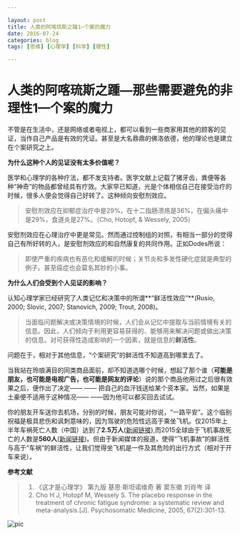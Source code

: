 ```yaml
---

layout: post
title: 人类的阿喀琉斯之踵1—个案的魔力
date: 2016-07-24
categories: blog
tags: [思维] [心理学] [科学] [理性]

---
```



# 人类的阿喀琉斯之踵—那些需要避免的非理性1—个案的魔力




不管是在生活中，还是网络或者电视上，都可以看到一些商家用其他的顾客的见证，当作自己产品是有效的凭证。甚至是大名鼎鼎的佛洛依德，他的理论也是建立在个案研究之上。

**为什么这种个人的见证没有太多价值呢？**

医学和心理学的各种疗法，都不发支持者。医学文献上记载了猪牙齿，粪便等各种“神奇”的物品都曾经具有疗效。大家早已知道，光是个体相信自己在接受治疗的时候，很多人便会觉得自己好转了。这种倾向安慰剂效应。

> 安慰剂效应在抑郁症治疗中是29%，在十二指肠溃疡是36%，在偏头痛中是29%，食道炎是27%。（Cho, Hotopf, & Wessely, 2005）

安慰剂效应在心理治疗中更是常见。然而通过控制组的对照，有相当一部分的觉得自己有所好转的人，是安慰剂效应的和自然康复的共同作用。正如Dodes所说：
> 即使严重的疾病也有恶化和缓解的时候；关节炎和多发性硬化症就是典型的例子。甚至癌症也会莫名其妙的小事。

**为什么人们会受到个人见证的影响？**

认知心理学家已经研究了人类记忆和决策中的所谓**“鲜活性效应”**(Rusio, 2000; Slovic, 2007; Stanovich, 2009; Trout, 2008)。

> 当面临问题解决或决策情境的时候，人们会从记忆中提取与当前情境有关的信息。因此，人们倾向于利用更容易获得的、能够用来解决问题或做出决策的信息。对可获得性造成影响的一个因素，就是信息的**鲜活性**。

问题在于，相对于其他信息，“个案研究”的鲜活性不知道高到哪里去了。

当我站在玲琅满目的同类商品面前，却不知道选哪个时候，想起了那个谁（**可能是朋友，也可能是电视广告，也可能是网友的评论**）说的那个商品他用过之后很有效果之后，便作出了决定—— —— 把自己的血汗钱送给某个资本家。当然，如果是土豪便不适用于这种情况—— ——因为他可以都买回去试试。


你的朋友开车送你去机场，分别的时候，朋友可能对你说，“一路平安”。这个临别祝福是极具悲伤和讽刺意味的，因为驾驶的危险性远高于乘坐飞机。仅2015年上半年车祸死亡人数（中国）达到了**2.5万人**([新闻链接](http://news.cnr.cn/dj/20150703/t20150703_519064526.shtml)),而2015全球由于飞机事故死亡的人数是**560人**([新闻链接](http://help.3g.163.com/16/0103/17/BCE2BUH100964LCJ.html))。但由于新闻媒体的报道，使得“飞机事故”的鲜活性与高于“车祸”的鲜活性，让我们觉得坐飞机是一件及其危险的出行方式（相对于开车来说）。

**参考文献**

> 1. 《这才是心理学》 第九版 基思·斯坦诺维奇 著 窦东徽 刘肖岑 译
> 2. Cho H J, Hotopf M, Wessely S. The placebo response in the treatment of chronic fatigue syndrome: a systematic review and meta-analysis.[J]. Psychosomatic Medicine, 2005, 67(2):301-13.  

![pic](http://o9m8cmsd5.bkt.clouddn.com/2016-07-24-poem%20%E6%8B%B7%E8%B4%9D.jpg)